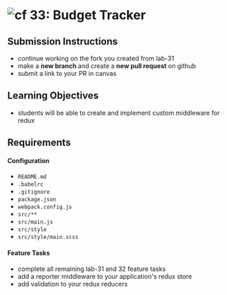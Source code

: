 ![cf](http://i.imgur.com/7v5ASc8.png) 33: Budget Tracker
======

## Submission Instructions
* continue working on the fork you created from lab-31
* make a **new branch** and create a **new pull request** on github
* submit a link to your PR in canvas

## Learning Objectives
* students will be able to create and implement custom middleware for redux

## Requirements
#### Configuration  
* `README.md`
* `.babelrc`
* `.gitignore`
* `package.json`
* `webpack.config.js`
* `src/**`
* `src/main.js`
* `src/style`
* `src/style/main.scss`
 
#### Feature Tasks
* complete all remaining lab-31 and 32 feature tasks
* add a reporter middleware to your application's redux store
* add validation to your redux reducers

